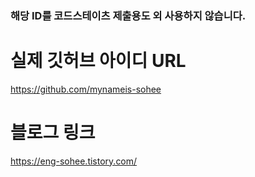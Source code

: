 ### 해당 ID를 코드스테이츠 제출용도 외 사용하지 않습니다.



# 실제 깃허브 아이디 URL

https://github.com/mynameis-sohee



# 블로그 링크

https://eng-sohee.tistory.com/

